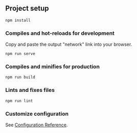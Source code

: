 ## Project setup

```
npm install
```

### Compiles and hot-reloads for development

Copy and paste the output "network" link into your browser.

```
npm run serve
```

### Compiles and minifies for production

```
npm run build
```

### Lints and fixes files

```
npm run lint
```

### Customize configuration

See [Configuration Reference](https://cli.vuejs.org/config/).
